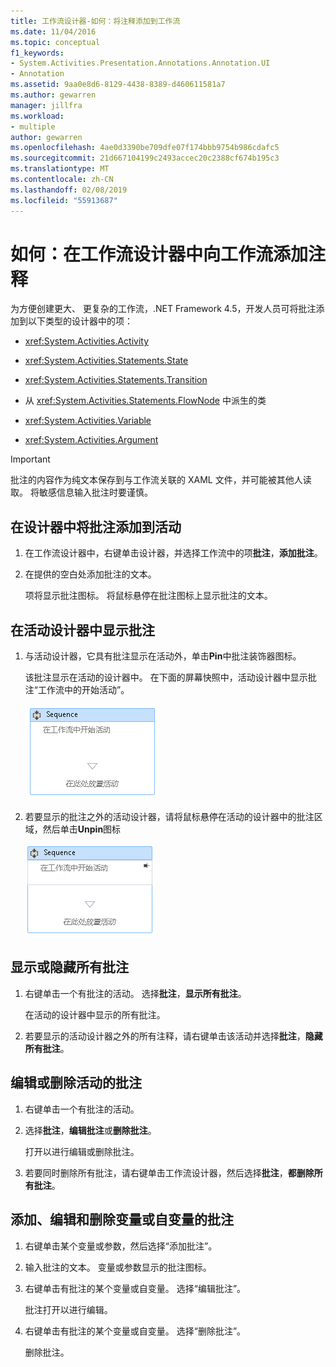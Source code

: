 ```yaml
---
title: 工作流设计器-如何：将注释添加到工作流
ms.date: 11/04/2016
ms.topic: conceptual
f1_keywords:
- System.Activities.Presentation.Annotations.Annotation.UI
- Annotation
ms.assetid: 9aa0e8d6-8129-4438-8389-d460611581a7
ms.author: gewarren
manager: jillfra
ms.workload:
- multiple
author: gewarren
ms.openlocfilehash: 4ae0d3390be709dfe07f174bbb9754b986cdafc5
ms.sourcegitcommit: 21d667104199c2493accec20c2388cf674b195c3
ms.translationtype: MT
ms.contentlocale: zh-CN
ms.lasthandoff: 02/08/2019
ms.locfileid: "55913687"
---
```

# <a name="how-to-add-comments-to-a-workflow-in-the-workflow-designer"></a>如何：在工作流设计器中向工作流添加注释

为方便创建更大、 更复杂的工作流，.NET Framework 4.5，开发人员可将批注添加到以下类型的设计器中的项：

-   <xref:System.Activities.Activity>

-   <xref:System.Activities.Statements.State>

-   <xref:System.Activities.Statements.Transition>

-   从 <xref:System.Activities.Statements.FlowNode> 中派生的类

-   <xref:System.Activities.Variable>

-   <xref:System.Activities.Argument>

> [!IMPORTANT]
> 批注的内容作为纯文本保存到与工作流关联的 XAML 文件，并可能被其他人读取。 将敏感信息输入批注时要谨慎。

## <a name="adding-an-annotation-to-an-activity-in-the-designer"></a>在设计器中将批注添加到活动

1. 在工作流设计器中，右键单击设计器，并选择工作流中的项**批注**，**添加批注**。

1. 在提供的空白处添加批注的文本。

   项将显示批注图标。 将鼠标悬停在批注图标上显示批注的文本。

## <a name="displaying-an-annotation-in-an-activitys-designer"></a>在活动设计器中显示批注

1. 与活动设计器，它具有批注显示在活动外，单击**Pin**中批注装饰器图标。

   该批注显示在活动的设计器中。 在下面的屏幕快照中，活动设计器中显示批注“工作流中的开始活动”。

   ![活动设计器中显示的注释](../workflow-designer/media/annotationindesigner.png)

2. 若要显示的批注之外的活动设计器，请将鼠标悬停在活动的设计器中的批注区域，然后单击**Unpin**图标

   ![活动的设计器外显示批注](../workflow-designer/media/annotationoutsidedesigner.png)

## <a name="showing-or-hiding-all-annotations"></a>显示或隐藏所有批注

1. 右键单击一个有批注的活动。 选择**批注**，**显示所有批注**。

   在活动的设计器中显示的所有批注。

1. 若要显示的活动设计器之外的所有注释，请右键单击该活动并选择**批注**，**隐藏所有批注**。

## <a name="editing-or-deleting-an-annotation-for-an-activity"></a>编辑或删除活动的批注

1. 右键单击一个有批注的活动。

1. 选择**批注**，**编辑批注**或**删除批注**。

   打开以进行编辑或删除批注。

1. 若要同时删除所有批注，请右键单击工作流设计器，然后选择**批注**，**都删除所有批注**。

## <a name="adding-editing-and-deleting-an-annotation-for-a-variable-or-argument"></a>添加、编辑和删除变量或自变量的批注

1. 右键单击某个变量或参数，然后选择“添加批注”。

1. 输入批注的文本。 变量或参数显示的批注图标。

1. 右键单击有批注的某个变量或自变量。 选择“编辑批注”。

   批注打开以进行编辑。

1. 右键单击有批注的某个变量或自变量。 选择“删除批注”。

   删除批注。